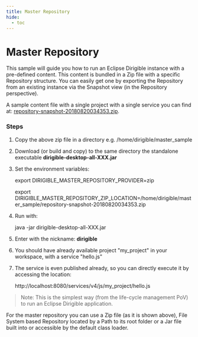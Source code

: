 ```yaml
---
title: Master Repository
hide:
  - toc
---
```


Master Repository
===

This sample will guide you how to run an Eclipse Dirigible instance with a pre-defined content. This content is bundled in a Zip file with a specific Repository structure. You can easily get one by exporting the Repository from an existing instance via the Snapshot view (in the Repository perspective).

A sample content file with a single project with a single service you can find at: [repository-snapshot-20180820034353.zip](repository-snapshot-20180820034353.zip).

### Steps

1. Copy the above zip file in a directory e.g. /home/dirigible/master_sample
2. Download (or build and copy) to the same directory the standalone executable **dirigible-desktop-all-XXX.jar**
3. Set the environment variables:

	export DIRIGIBLE_MASTER_REPOSITORY_PROVIDER=zip

	export DIRIGIBLE_MASTER_REPOSITORY_ZIP_LOCATION=/home/dirigible/master_sample/repository-snapshot-20180820034353.zip

4. Run with:

	java -jar dirigible-desktop-all-XXX.jar

5. Enter with the nickname: **dirigible**
6. You should have already available project "my_project" in your workspace, with a service "hello.js"
7. The service is even published already, so you can directly execute it by accessing the location:

	http://localhost:8080/services/v4/js/my_project/hello.js
	
> Note: This is the simplest way (from the life-cycle management PoV) to run an Eclipse Dirigible application.

For the master repository you can use a Zip file (as it is shown above), File System based Repository located by a Path to its root folder or a Jar file built into or accessible by the default class loader.

